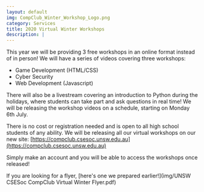 ```yaml
---
layout: default
img: CompClub_Winter_Workshop_Logo.png
category: Services
title: 2020 Virtual Winter Workshops
description: |
---
```

  This year we will be providing 3 free workshops in an online format instead of in person! We will have a series of videos covering three workshops: 
  - Game Development (HTML/CSS)
  - Cyber Security
  - Web Development (Javascript)
 
There will also be a livestream covering an introduction to Python during the holidays, where students can take part and ask questions in real time! We will be releasing the workshop videos on a schedule, starting on Monday 6th July. 

There is no cost or registration needed and is open to all high school students of any ability.  We will be releasing all our virtual workshops on our new site: [https://compclub.csesoc.unsw.edu.au](https://compclub.csesoc.unsw.edu.au) 

Simply make an account and you will be able to access the workshops once released!

If you are looking for a flyer, [here's one we prepared earlier!](img/UNSW CSESoc CompClub Virtual Winter Flyer.pdf)

